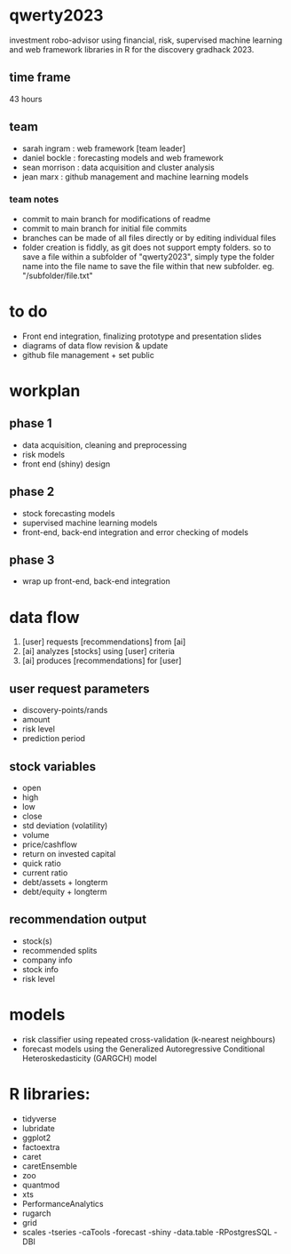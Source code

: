 # qwerty2023
investment robo-advisor using financial, risk, supervised machine learning and web framework libraries in R for the discovery gradhack 2023.

## time frame
43 hours

## team

- sarah ingram : web framework [team leader]
- daniel bockle : forecasting models and web framework
- sean morrison : data acquisition and cluster analysis
- jean marx : github management and machine learning models

### team notes
- commit to main branch for modifications of readme
- commit to main branch for initial file commits
- branches can be made of all files directly or by editing individual files
- folder creation is fiddly, as git does not support empty folders. so to save a file within a subfolder of "qwerty2023", simply type the folder name into the file name to save the file within that new subfolder. eg. "/subfolder/file.txt"

# to do
- Front end integration, finalizing prototype and presentation slides
- diagrams of data flow revision & update
- github file management + set public


# workplan
## phase 1
- data acquisition, cleaning and preprocessing
- risk models
- front end (shiny) design

## phase 2
- stock forecasting models 
- supervised machine learning models
- front-end, back-end integration and error checking of models

## phase 3
- wrap up front-end, back-end integration 

# data flow

1. [user] requests [recommendations] from [ai]
2. [ai] analyzes [stocks] using [user] criteria
3. [ai] produces [recommendations] for [user]

## user request parameters
- discovery-points/rands
- amount
- risk level
- prediction period

## stock variables
- open
- high
- low
- close
- std deviation (volatility)
- volume
- price/cashflow
- return on invested capital
- quick ratio
- current ratio
- debt/assets + longterm
- debt/equity + longterm

## recommendation output
- stock(s)
- recommended splits
- company info
- stock info
- risk level

# models
- risk classifier using repeated cross-validation (k-nearest neighbours)
- forecast models using the Generalized Autoregressive Conditional Heteroskedasticity (GARGCH) model

# R libraries:
- tidyverse
- lubridate
- ggplot2
- factoextra
- caret
- caretEnsemble
- zoo
- quantmod
- xts
- PerformanceAnalytics
- rugarch
- grid
- scales
-tseries
-caTools
-forecast
-shiny
-data.table
-RPostgresSQL
-DBI
